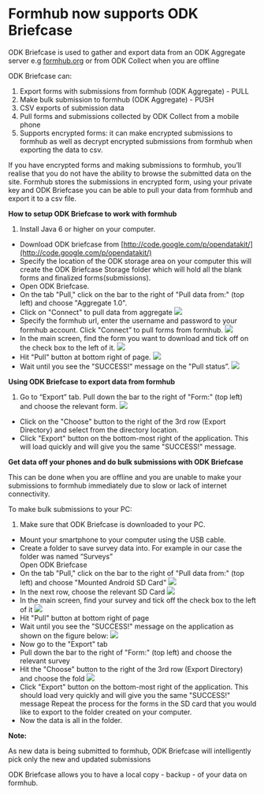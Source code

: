 # Formhub now supports ODK Briefcase

ODK Briefcase is used to gather and export data from an ODK Aggregate server e.g [formhub.org](https://formhub.org) or from ODK Collect when you are offline

ODK Briefcase can: 

1. Export forms with submissions from formhub (ODK Aggregate) - PULL 
1. Make bulk submission to formhub (ODK Aggregate) - PUSH
1. CSV exports of submission data
1. Pull forms and submissions collected by ODK Collect from a mobile phone
1. Supports encrypted forms: it can make encrypted submissions to formhub as well
    as decrypt encrypted submissions from formhub when exporting the data to csv.
    
If you have encrypted forms and making submissions to formhub, you’ll realise 
that you do not have the ability to browse the submitted data on the site.
Formhub stores the submissions in encrypted form, using your private key and 
ODK Briefcase you can be able to pull your data from formhub and export it 
to a csv  file.

**How to setup ODK Briefcase to work with formhub**

1. Install Java 6 or higher on your computer.
*  Download ODK briefcase from [http://code.google.com/p/opendatakit/](http://code.google.com/p/opendatakit/)
*  Specify the location of the ODK storage area on your computer this will 
   create the ODK Briefcase Storage folder which will hold all the blank
   forms and finalized forms(submissions).
*  Open ODK Briefcase.
*  On the tab "Pull," click on the bar to the right of "Pull data from:" 
   (top left) and choose "Aggregate 1.0".
*  Click on "Connect" to pull data from aggregate
![](http://farm4.staticflickr.com/3754/9140785103_e2b7522189_o.png)
* Specify the formhub url, enter the username and password to your formhub account.
   Click "Connect” to pull forms from formhub.
![](http://farm3.staticflickr.com/2805/9140785689_77aefd32cf_o.png)
*  In the main screen, find the form you want to download and tick off on the 
   check box to the left of it.
![](http://farm3.staticflickr.com/2832/9143039988_2c27f93e44_o.png)
*  Hit "Pull" button at bottom right of page.
![](http://farm3.staticflickr.com/2885/9140794389_af9fc64363_o.png)
*  Wait until you see the "SUCCESS!" message on the "Pull status”.
![](http://farm4.staticflickr.com/3753/9143022580_819c802647_o.png)


**Using ODK Briefcase to export data from formhub** 

1. Go to “Export” tab. Pull down the bar to the right of "Form:" (top left) 
   and choose the relevant form. 
![](http://farm8.staticflickr.com/7281/9143049274_dc072d8ccb_o.png)  
* Click on the "Choose" button to the right of the 3rd row (Export Directory) 
   and select from the directory location.   
*  Click "Export" button on the bottom-most right of the application. 
   This will  load  quickly and will give you the same "SUCCESS!" message.
    
**Get data off your phones and do bulk submissions with ODK Briefcase**

This can be done when you are offline and you are unable to make your submissions to formhub immediately due to slow or lack of internet connectivity.

To make bulk submissions to your PC:

1. Make sure that ODK Briefcase is downloaded to your PC.
*  Mount your smartphone to your computer using the USB cable.
*  Create a folder to save survey data into. For example in our case the folder was
   named “Surveys”   
  Open ODK Briefcase
*  On the tab "Pull," click on the bar to the right of "Pull data from:" 
   (top left)  and choose "Mounted Android SD Card"
 ![](http://farm6.staticflickr.com/5516/9143072064_34582d54a0_o.png)
* In the next row, choose the relevant SD Card
![](http://farm4.staticflickr.com/3811/9140828551_bf9b74f1bd_o.png)
* In the main screen, find your survey and tick off the check box to the left of it
![](http://farm8.staticflickr.com/7412/9143058348_909077c651_o.png)
*  Hit "Pull" button at bottom right of page
*  Wait until you see the "SUCCESS!" message on the application as shown on the 
   figure below:
![](http://farm4.staticflickr.com/3769/9143060470_d8dd0efed9_o.png)
*  Now go to the "Export" tab
*  Pull down the bar to the right of "Form:" (top left) and choose the relevant
   survey
*  Hit the "Choose" button to the right of the 3rd row (Export Directory) 
   and choose the fold
![](http://farm4.staticflickr.com/3831/9140835869_9da6503985_o.png)
* Click "Export" button on the bottom-most right of the application. This 
   should load very quickly and will give you the same "SUCCESS!" message
   Repeat the process for the forms in the SD card that you would like to 
   export to the folder created on your computer.  
*  Now the data is all in the folder.

**Note:**

As new data is being submitted to formhub, ODK Briefcase will intelligently pick only the new and updated submissions

ODK Briefcase allows you to have a local copy - backup - of your data on formhub.


    












   
   





    
    


    
















